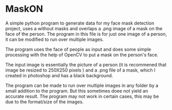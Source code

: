 # MaskON
A simple python program to generate data for my face mask detection project, uses a without masks and overlaps a .png image of a mask on the face of the person.
The program in this file is for just one image of a person, it can be modified to run over multiple images.

The program uses the face of people as input and does some simple processing with the help of OpenCV to put a mask on the person's face. 

The input image is essentially the picture of a person (it is recommened that image be resized to 250X250 pixels ) and a .png file of a mask, which I created in photoshop and has a black background. 

The program can be made to run over multiple images in any folder by a small addition to the program. But this sometimes doee not yield an accurate result.
The program may not work in certain cases, this may be due to the format/size of the images.

